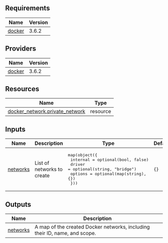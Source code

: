 <!-- BEGIN_TF_DOCS -->
## Requirements

| Name | Version |
|------|---------|
| <a name="requirement_docker"></a> [docker](#requirement\_docker) | 3.6.2 |

## Providers

| Name | Version |
|------|---------|
| <a name="provider_docker"></a> [docker](#provider\_docker) | 3.6.2 |

## Resources

| Name | Type |
|------|------|
| [docker_network.private_network](https://registry.terraform.io/providers/kreuzwerker/docker/3.6.2/docs/resources/network) | resource |

## Inputs

| Name | Description | Type | Default | Required |
|------|-------------|------|---------|:--------:|
| <a name="input_networks"></a> [networks](#input\_networks) | List of networks to create | <pre>map(object({<br/>    internal = optional(bool, false)<br/>    driver   = optional(string, "bridge")<br/>    options  = optional(map(string), {})<br/>  }))</pre> | `{}` | no |

## Outputs

| Name | Description |
|------|-------------|
| <a name="output_networks"></a> [networks](#output\_networks) | A map of the created Docker networks, including their ID, name, and scope. |
<!-- END_TF_DOCS -->